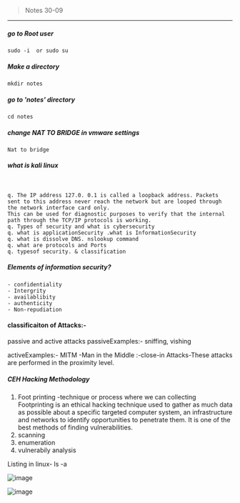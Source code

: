  >  Notes  30-09

---
##### go to Root user
```
sudo -i  or sudo su
```
#####  Make a directory 
```
mkdir notes
```
#####  go to 'notes'  directory
```
cd notes
```
##### change NAT TO BRIDGE in vmware settings
```
Nat to bridge
```


##### what is kali linux

``` it is debain operating system that is used for advanced penetration and security auditing  
```

```

q. The IP address 127.0. 0.1 is called a loopback address. Packets sent to this address never reach the network but are looped through  the network interface card only.
This can be used for diagnostic purposes to verify that the internal path through the TCP/IP protocols is working.
q. Types of security and what is cybersecurity
q. what is applicationSecurity .what is InformationSecurity
q. what is dissolve DNS. nslookup command
q. what are protocols and Ports
q. typesof security. & classification

```

##### Elements of information security?
```
- confidentiality
- Intergrity
- availablibity
- authenticity
- Non-repudiation
```


#### classificaiton of Attacks:-
passive and active attacks
passiveExamples:- sniffing, vishing </br>

activeExamples:- MITM -Man in the Middle
              :-close-in Attacks-These attacks are performed in the proximity level. 


 ##### CEH Hacking Methodology

1. Foot printing   -technique or process where we can collecting Footprinting is an ethical hacking technique used to gather as much data as possible about a specific targeted computer system, an infrastructure and networks to identify opportunities to penetrate them. It is one of the best methods of finding vulnerabilities.
2. scanning
3. enumeration
4. vulnerabily analysis

Listing in linux-  ls -a 

![image](https://github.com/user-attachments/assets/2bfdf185-4315-48c3-b46c-8532ff0dbf1c)


![image](https://github.com/user-attachments/assets/94d9addb-c054-4059-bfc7-1dad04204390)


